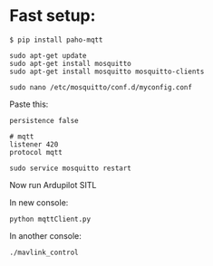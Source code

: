 Fast setup:
========================

```
$ pip install paho-mqtt
```

```
sudo apt-get update
sudo apt-get install mosquitto
sudo apt-get install mosquitto mosquitto-clients
```

```
sudo nano /etc/mosquitto/conf.d/myconfig.conf
```

Paste this:   
   
```
persistence false

# mqtt
listener 420
protocol mqtt

```
   
```     
sudo service mosquitto restart 
```

Now run Ardupilot SITL   

In new console:   

```     
python mqttClient.py
``` 
   
In another console:   

``` 
./mavlink_control
```
